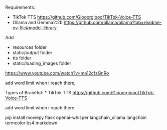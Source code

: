 Requirements:
* TikTok TTS https://github.com/Giooorgiooo/TikTok-Voice-TTS
* Ollama and Gemma2:2b https://github.com/ollama/ollama?tab=readme-ov-file#model-library


Add 
* resources folder
* static/output folder
* tts folder 
* static/loading_images folder


https://www.youtube.com/watch?v=ma12cfzGnRo

add word limit when i reach there,

Types of BrainRot:
* 
TikTok TTS
https://github.com/Giooorgiooo/TikTok-Voice-TTS


add word limit when i reach there

pip install moviepy flask openai-whisper langchain_ollama langchain termcolor bs4 markdown

